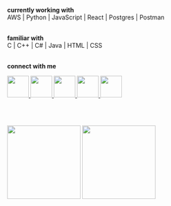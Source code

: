 <p align="center">

  <text><b>currently working with</b></text>
  <br/>
  <text>AWS | Python | JavaScript | React | Postgres | Postman</text>
  <br/><br/>

  <text><b>familiar with</b></text>
  <br/>
  <text>C | C++ | C# | Java | HTML | CSS </text>
  <br/><br/>

  <text><b>connect with me</b></text>
  <br/>
  <!--
  <a title="View my website" href="STILL PENDING">
    <img src="https://cdn3.iconfinder.com/data/icons/colorful-guache-social-media-logos-1/159/social-media_web-256.png" width="50" height="50" />
  </a>
  <a title="Read my blogs on DEV" href="https://dev.to/jlohani">
    <img src="https://cdn3.iconfinder.com/data/icons/logos-and-brands-adobe/512/84_Dev-512.png" width="50" height="50" />
  </a> -->

  <a title="View my profile on LinkedIn" href="https://www.linkedin.com/in/jayant-lohani-85486168/">
    <img src="https://cdn4.iconfinder.com/data/icons/social-media-and-logos-11/32/Logo_LinkedIn-512.png" width="50" height="50" />
  </a>

  <a title="Email me" href="mailto:lohanijayant123@gmail.com">
    <img src="https://cdn4.iconfinder.com/data/icons/social-media-and-logos-11/32/Logo_Gmail_envelope_letter_email-512.png" width="50" height="50" />
  </a>

  <a title="View my Twitter profile" href="https://twitter.com/JayantLohani">
    <img src="https://cdn4.iconfinder.com/data/icons/social-media-and-logos-11/32/Logo_Twitter_bird-512.png" width="50" height="50" />
  </a>

  <a title="View my Instagram profile" href="https://instagram.com/jayant.lohani">
    <img src="https://cdn4.iconfinder.com/data/icons/social-media-and-logos-11/32/Logo_Instagram-512.png" width="50" height="50" />
  </a>

  <a title="Ping me on Telegram" href="https://t.me/JayantLohani">
    <img src="https://cdn4.iconfinder.com/data/icons/social-media-and-logos-11/32/Logo_telegram_Airplane_Air_plane_paper_airplane-22-512.png" width="50" height="50" />
  </a>

  <br/><br/>

  <img src="https://github-readme-stats.vercel.app/api?username=jlohani&show_icons=true,prs&cache_seconds=86400&theme=algolia" height="170px">

  <img src="https://github-readme-stats.vercel.app/api/top-langs/?username=jlohani&layout=compact&theme=algolia" height="170px">

</p>

